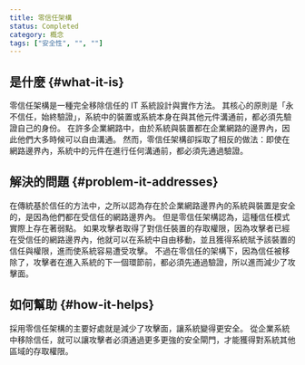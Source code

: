 ```yaml
---
title: 零信任架構
status: Completed
category: 概念
tags: ["安全性", "", ""]
---
```


## 是什麼 {#what-it-is}

零信任架構是一種完全移除信任的 IT 系統設計與實作方法。
其核心的原則是「永不信任，始終驗證」，系統中的裝置或系統本身在與其他元件溝通前，都必須先驗證自己的身份。
在許多企業網路中，由於系統與裝置都在企業網路的邊界內，因此他們大多時候可以自由溝通。
然而，零信任架構卻採取了相反的做法：即使在網路邊界內，系統中的元件在進行任何溝通前，都必須先通過驗證。

## 解決的問題 {#problem-it-addresses}

在傳統基於信任的方法中，之所以認為存在於企業網路邊界內的系統與裝置是安全的，是因為他們都在受信任的網路邊界內。
但是零信任架構認為，這種信任模式實際上存在著弱點。
如果攻擊者取得了對信任裝置的存取權限，因為攻擊者已經在受信任的網路邊界內，他就可以在系統中自由移動，並且獲得系統賦予該裝置的信任與權限，進而使系統容易遭受攻擊。
不過在零信任的架構下，因為信任被移除了，攻擊者在進入系統的下一個環節前，都必須先通過驗證，所以進而減少了攻擊面。

## 如何幫助 {#how-it-helps}

採用零信任架構的主要好處就是減少了攻擊面，讓系統變得更安全。
從企業系統中移除信任，就可以讓攻擊者必須通過更多更強的安全閘門，才能獲得對系統其他區域的存取權限。